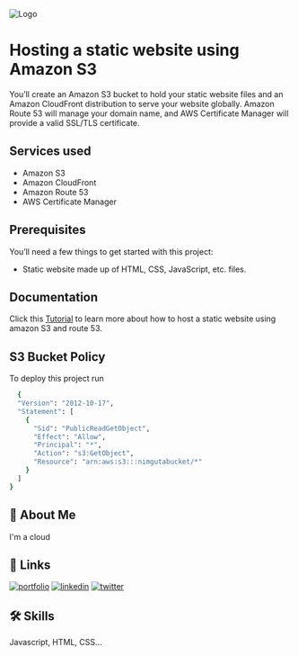 
![Logo](https://dev-to-uploads.s3.amazonaws.com/uploads/articles/th5xamgrr6se0x5ro4g6.png)


# Hosting a static website using Amazon S3

You’ll create an Amazon S3 bucket to hold your static website files and an Amazon CloudFront distribution to serve your website globally. Amazon Route 53 will manage your domain name, and AWS Certificate Manager will provide a valid SSL/TLS certificate.


## Services used

 - Amazon S3 
- Amazon CloudFront 
- Amazon Route 53 
- AWS Certificate Manager


## Prerequisites
You’ll need a few things to get started with this project:

- Static website made up of HTML, CSS, JavaScript, etc. files.



## Documentation

Click this [Tutorial](https://docs.aws.amazon.com/AmazonS3/latest/userguide/website-hosting-custom-domain-walkthrough.html) to learn more about how to host a static website using amazon S3 and route 53. 



## S3 Bucket Policy

To deploy this project run

```bash
  {
  "Version": "2012-10-17",
  "Statement": [
    {
      "Sid": "PublicReadGetObject",
      "Effect": "Allow",
      "Principal": "*",
      "Action": "s3:GetObject",
      "Resource": "arn:aws:s3:::nimgutabucket/*"
    }
  ]
}
```


## 🚀 About Me
I'm a cloud 


## 🔗 Links
[![portfolio](https://img.shields.io/badge/my_portfolio-000?style=for-the-badge&logo=ko-fi&logoColor=white)](https://katherineoelsner.com/)
[![linkedin](https://img.shields.io/badge/linkedin-0A66C2?style=for-the-badge&logo=linkedin&logoColor=white)](https://www.linkedin.com/)
[![twitter](https://img.shields.io/badge/twitter-1DA1F2?style=for-the-badge&logo=twitter&logoColor=white)](https://twitter.com/)


## 🛠 Skills
Javascript, HTML, CSS...

